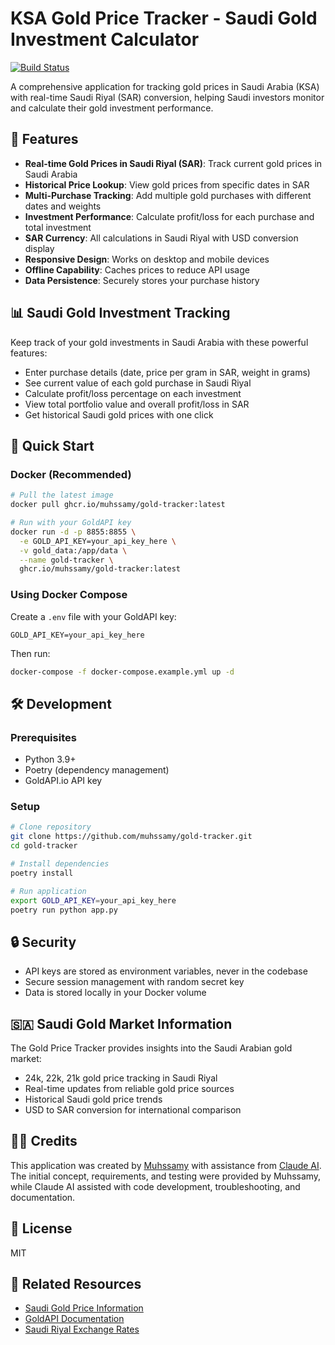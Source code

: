 # KSA Gold Price Tracker - Saudi Gold Investment Calculator

[![Build Status](https://github.com/muhssamy/gold-tracker/actions/workflows/docker-build-push.yml/badge.svg)](https://github.com/muhssamy/gold-tracker/actions)

A comprehensive application for tracking gold prices in Saudi Arabia (KSA) with real-time Saudi Riyal (SAR) conversion, helping Saudi investors monitor and calculate their gold investment performance.

## 🌟 Features

- **Real-time Gold Prices in Saudi Riyal (SAR)**: Track current gold prices in Saudi Arabia
- **Historical Price Lookup**: View gold prices from specific dates in SAR
- **Multi-Purchase Tracking**: Add multiple gold purchases with different dates and weights
- **Investment Performance**: Calculate profit/loss for each purchase and total investment
- **SAR Currency**: All calculations in Saudi Riyal with USD conversion display
- **Responsive Design**: Works on desktop and mobile devices
- **Offline Capability**: Caches prices to reduce API usage
- **Data Persistence**: Securely stores your purchase history

## 📊 Saudi Gold Investment Tracking

Keep track of your gold investments in Saudi Arabia with these powerful features:

- Enter purchase details (date, price per gram in SAR, weight in grams)
- See current value of each gold purchase in Saudi Riyal
- Calculate profit/loss percentage on each investment
- View total portfolio value and overall profit/loss in SAR
- Get historical Saudi gold prices with one click

## 🚀 Quick Start

### Docker (Recommended)

```bash
# Pull the latest image
docker pull ghcr.io/muhssamy/gold-tracker:latest

# Run with your GoldAPI key
docker run -d -p 8855:8855 \
  -e GOLD_API_KEY=your_api_key_here \
  -v gold_data:/app/data \
  --name gold-tracker \
  ghcr.io/muhssamy/gold-tracker:latest
```

### Using Docker Compose

Create a `.env` file with your GoldAPI key:

```
GOLD_API_KEY=your_api_key_here
```

Then run:

```bash
docker-compose -f docker-compose.example.yml up -d
```

## 🛠️ Development

### Prerequisites

- Python 3.9+
- Poetry (dependency management)
- GoldAPI.io API key

### Setup

```bash
# Clone repository
git clone https://github.com/muhssamy/gold-tracker.git
cd gold-tracker

# Install dependencies
poetry install

# Run application
export GOLD_API_KEY=your_api_key_here
poetry run python app.py
```

## 🔒 Security

- API keys are stored as environment variables, never in the codebase
- Secure session management with random secret key
- Data is stored locally in your Docker volume

## 🇸🇦 Saudi Gold Market Information

The Gold Price Tracker provides insights into the Saudi Arabian gold market:

- 24k, 22k, 21k gold price tracking in Saudi Riyal
- Real-time updates from reliable gold price sources
- Historical Saudi gold price trends
- USD to SAR conversion for international comparison

## 👨‍💻 Credits

This application was created by [Muhssamy](https://github.com/muhssamy) with assistance from [Claude AI](https://claude.ai). The initial concept, requirements, and testing were provided by Muhssamy, while Claude AI assisted with code development, troubleshooting, and documentation.

## 📄 License

MIT

## 🔗 Related Resources

- [Saudi Gold Price Information](https://www.goldprice.org/gold-price-saudi-arabia.html)
- [GoldAPI Documentation](https://www.goldapi.io/documentation)
- [Saudi Riyal Exchange Rates](https://www.sama.gov.sa/en-us/indicators/pages/saibor.aspx)